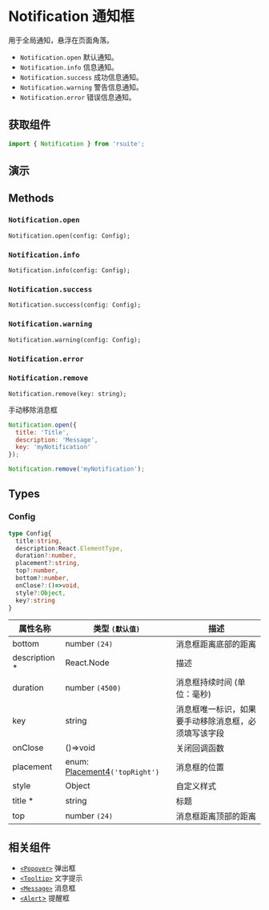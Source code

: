 # Notification 通知框

用于全局通知，悬浮在页面角落。

* `Notification.open` 默认通知。
* `Notification.info` 信息通知。
* `Notification.success` 成功信息通知。
* `Notification.warning` 警告信息通知。
* `Notification.error` 错误信息通知。

## 获取组件

```js
import { Notification } from 'rsuite';
```

## 演示

<!--{demo}-->

## Methods

### `Notification.open`

```
Notification.open(config: Config);
```

### `Notification.info`

```
Notification.info(config: Config);
```

### `Notification.success`

```
Notification.success(config: Config);
```

### `Notification.warning`

```
Notification.warning(config: Config);
```

### `Notification.error`

### `Notification.remove`

```
Notification.remove(key: string);
```

手动移除消息框

```js
Notification.open({
  title: 'Title',
  description: 'Message',
  key: 'myNotification'
});

Notification.remove('myNotification');
```

## Types

### Config

```typescript
type Config{
  title:string,
  description:React.ElementType,
  duration?:number,
  placement?:string,
  top?:number,
  bottom?:number,
  onClose?:()=>void,
  style?:Object,
  key?:string
}
```

| 属性名称       | 类型 `(默认值)`                          | 描述                                                 |
| -------------- | ---------------------------------------- | ---------------------------------------------------- |
| bottom         | number `(24)`                            | 消息框距离底部的距离                                 |
| description \* | React.Node                               | 描述                                                 |
| duration       | number `(4500)`                          | 消息框持续时间 (单位：毫秒)                          |
| key            | string                                   | 消息框唯一标识，如果要手动移除消息框，必须填写该字段 |
| onClose        | ()=>void                                 | 关闭回调函数                                         |
| placement      | enum: [Placement4](#types)`('topRight')` | 消息框的位置                                         |
| style          | Object                                   | 自定义样式                                           |
| title \*       | string                                   | 标题                                                 |
| top            | number `(24)`                            | 消息框距离顶部的距离                                 |

## 相关组件

* [`<Popover>`](./popover) 弹出框
* [`<Tooltip>`](./tooltip) 文字提示
* [`<Message>`](./message) 消息框
* [`<Alert`>](./alert) 提醒框

